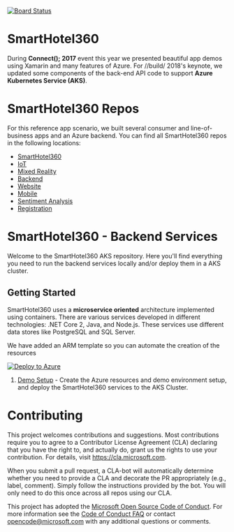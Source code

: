 [![Board Status](https://dev.azure.com/devopsws/c3a0b0bc-adf8-4b33-bc13-74673a6b5bdc/61debe2a-6911-462a-8e96-dfd3e44437b1/_apis/work/boardbadge/d627b1f8-6010-411a-af31-57fa16f651db)](https://dev.azure.com/devopsws/c3a0b0bc-adf8-4b33-bc13-74673a6b5bdc/_boards/board/t/61debe2a-6911-462a-8e96-dfd3e44437b1/Microsoft.RequirementCategory)
# SmartHotel360
During **Connect(); 2017** event this year we presented beautiful app demos using Xamarin and many features of Azure. For //build/ 2018's keynote, we updated some components of the back-end API code to support **Azure Kubernetes Service (AKS)**.

# SmartHotel360 Repos
For this reference app scenario, we built several consumer and line-of-business apps and an Azure backend. You can find all SmartHotel360 repos in the following locations:

- [SmartHotel360](https://github.com/Microsoft/SmartHotel360)
- [IoT](https://github.com/Microsoft/SmartHotel360-IoT)
- [Mixed Reality](https://github.com/Microsoft/SmartHotel360-MixedReality)
- [Backend](https://github.com/Microsoft/SmartHotel360-Backend)
- [Website](https://github.com/Microsoft/SmartHotel360-Website)
- [Mobile](https://github.com/Microsoft/SmartHotel360-Mobile)
- [Sentiment Analysis](https://github.com/Microsoft/SmartHotel360-SentimentAnalysis)
- [Registration](https://github.com/Microsoft/SmartHotel360-Registration)

# SmartHotel360 - Backend Services

Welcome to the SmartHotel360 AKS repository. Here you'll find everything you need to run the backend services locally and/or deploy them in a AKS cluster.

## Getting Started

SmartHotel360 uses a **microservice oriented** architecture implemented using containers. There are various services developed in different technologies: .NET Core 2, Java, and Node.js. These services use different data stores like PostgreSQL and SQL Server. 


We have added an ARM template so you can automate the creation of the resources

<a href="https://portal.azure.com/#create/Microsoft.Template/uri/https%3a%2f%2fraw.githubusercontent.com%2fMicrosoft%2fSmartHotel360-Backend%2fmaster%2fSource%2farm%2fsmarthote360.backend.deployment.json"><img src="/Documents/Images/deploy-to-azure.png" alt="Deploy to Azure"/></a>

1. [Demo Setup](Documents/Setup.md) - Create the Azure resources and demo environment setup, and deploy the SmartHotel360 services to the AKS Cluster.

# Contributing

This project welcomes contributions and suggestions.  Most contributions require you to agree to a Contributor License Agreement (CLA) declaring that you have the right to, and actually do, grant us the rights to use your contribution. For details, visit https://cla.microsoft.com.

When you submit a pull request, a CLA-bot will automatically determine whether you need to provide a CLA and decorate the PR appropriately (e.g., label, comment). Simply follow the instructions provided by the bot. You will only need to do this once across all repos using our CLA.

This project has adopted the [Microsoft Open Source Code of Conduct](https://opensource.microsoft.com/codeofconduct/).
For more information see the [Code of Conduct FAQ](https://opensource.microsoft.com/codeofconduct/faq/) or contact [opencode@microsoft.com](mailto:opencode@microsoft.com) with any additional questions or comments.
